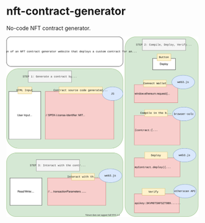 # nft-contract-generator

No-code NFT contract generator. 

![nft-contract-generator.drawio.svg](./nft-contract-generator.drawio.svg)
